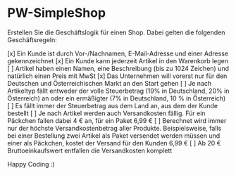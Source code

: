 # PW-SimpleShop

Erstellen Sie die Geschäftslogik für einen Shop. Dabei gelten die folgenden Geschäftsregeln: 

[x] Ein Kunde ist durch Vor-/Nachnamen, E-Mail-Adresse und einer Adresse gekennzeichnet
[x] Ein Kunde kann jederzeit Artikel in den Warenkorb legen
[ ] Artikel haben einen Namen, eine Beschreibung (bis zu 1024 Zeichen) und natürlich einen Preis mit MwSt
[x] Das Unternehmen will vorerst nur für den Deutschen und Österreichischen Markt an den Start gehen
[ ] Je nach Artikeltyp fällt entweder der volle Steuerbetrag (19% in Deutschland, 20% in Österreich) an oder ein ermäßigter (7% in Deutschland, 10 % in Österreich)
[ ] Es fällt immer der Steuerbetrag aus dem Land an, aus dem der Kunde bestellt
[ ] Je nach Artikel werden auch Versandkosten fällig. Für ein Päckchen fallen dabei 4 € an, für ein Paket 6,99 €
[ ] Berechnet wird immer nur der höchste Versandkostenbetrag aller Produkte. Beispielsweise, falls bei einer Bestellung zwei Artikel als Paket versendet werden müssen und einer als Päckchen, kostet der Versand für den Kunden 6,99 €
[ ] Ab 20 € Bruttoeinkaufswert entfallen die Versandkosten komplett

Happy Coding :)
